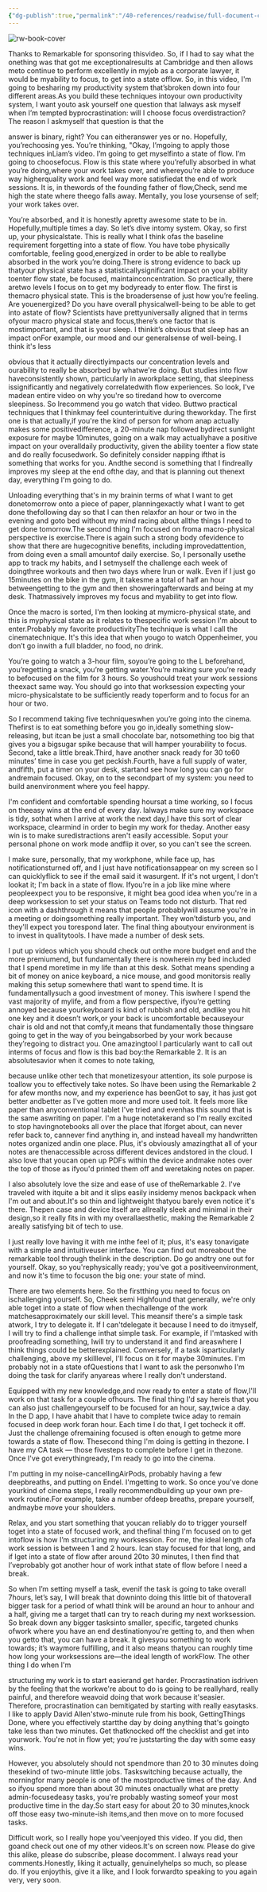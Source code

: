 ```yaml
---
{"dg-publish":true,"permalink":"/40-references/readwise/full-document-contents/how-i-stay-focused-working-14-hour-days-my-flow-system/","tags":["rw/articles"]}
---
```


![rw-book-cover](https://i.ytimg.com/vi/qnTJzxLmE58/maxresdefault.jpg)

Thanks to Remarkable for sponsoring thisvideo. So, if I had to say what the onething was that got me exceptionalresults at Cambridge and then allows meto continue to perform excellently in myjob as a corporate lawyer, it would be myability to focus, to get into a state offlow. So, in this video, I'm going to besharing my productivity system that’sbroken down into four different areas.As you build these techniques intoyour own productivity system, I want youto ask yourself one question that Ialways ask myself when I’m tempted byprocrastination: will I choose focus overdistraction? The reason I askmyself that question is that the

answer is binary, right? You can eitheranswer yes or no. Hopefully, you’rechoosing yes. You’re thinking, "Okay, I’mgoing to apply those techniques inLiam’s video. I’m going to get myselfinto a state of flow. I’m going to choosefocus. Flow is this state where you’refully absorbed in what you’re doing,where your work takes over, and whereyou’re able to produce way higherquality work and feel way more satisfiedat the end of work sessions. It is, in thewords of the founding father of flow,Check, send me high the state where theego falls away. Mentally, you lose yoursense of self; your work takes over.

You’re absorbed, and it is honestly apretty awesome state to be in. Hopefully,multiple times a day. So let’s dive intomy system. Okay, so first up, your physicalstate. This is really what I think ofas the baseline requirement forgetting into a state of flow. You have tobe physically comfortable, feeling good,energized in order to be able to reallybe absorbed in the work you’re doing.There is strong evidence to back up thatyour physical state has a statisticallysignificant impact on your ability toenter flow state, be focused, maintainconcentration. So practically, there aretwo levels I focus on to get my bodyready to enter flow. The first is themacro physical state. This is the broadersense of just how you’re feeling. Are youenergized? Do you have overall physicalwell-being to be able to get into astate of flow? Scientists have prettyuniversally aligned that in terms ofyour macro physical state and focus,there’s one factor that is mostimportant, and that is your sleep. I thinkit’s obvious that sleep has an impact onFor example, our mood and our generalsense of well-being. I think it's less

obvious that it actually directlyimpacts our concentration levels and ourability to really be absorbed by whatwe're doing. But studies into flow haveconsistently shown, particularly in aworkplace setting, that sleepiness issignificantly and negatively correlatedwith flow experiences. So look, I've madean entire video on why you're so tiredand how to overcome sleepiness. So Irecommend you go watch that video. Buttwo practical techniques that I thinkmay feel counterintuitive during theworkday. The first one is that actually,if you're the kind of person for whom anap actually makes some positivedifference, a 20-minute nap followed bydirect sunlight exposure for maybe 10minutes, going on a walk may actuallyhave a positive impact on your overalldaily productivity, given the ability toenter a flow state and do really focusedwork. So definitely consider napping ifthat is something that works for you. Andthe second is something that I findreally improves my sleep at the end ofthe day, and that is planning out thenext day, everything I'm going to do.

Unloading everything that's in my brainin terms of what I want to get donetomorrow onto a piece of paper, planningexactly what I want to get done thefollowing day so that I can then relaxfor an hour or two in the evening and goto bed without my mind racing about allthe things I need to get done tomorrow.The second thing I'm focused on froma macro-physical perspective is exercise.There is again such a strong body ofevidence to show that there are hugecognitive benefits, including improvedattention, from doing even a small amountof daily exercise. So, I personally usethe app to track my habits, and I setmyself the challenge each week of doingthree workouts and then two days where Irun or walk. Even if I just go 15minutes on the bike in the gym, it takesme a total of half an hour betweengetting to the gym and then showeringafterwards and being at my desk. Thatmassively improves my focus and myability to get into flow.

Once the macro is sorted, I'm then looking at mymicro-physical state, and this is myphysical state as it relates to thespecific work session I'm about to enter.Probably my favorite productivityThe technique is what I call the cinematechnique. It's this idea that when yougo to watch Oppenheimer, you don’t go inwith a full bladder, no food, no drink.

You’re going to watch a 3-hour film, soyou’re going to the L beforehand, you’regetting a snack, you’re getting water.You’re making sure you’re ready to befocused on the film for 3 hours. So youshould treat your work sessions theexact same way. You should go into that worksession expecting your micro-physicalstate to be sufficiently ready toperform and to focus for an hour or two.

So I recommend taking five techniqueswhen you’re going into the cinema. Thefirst is to eat something before you go in,ideally something slow-releasing, but itcan be just a small chocolate bar, notsomething too big that gives you a bigsugar spike because that will hamper yourability to focus. Second, take a little break.Third, have another snack ready for 30 to60 minutes’ time in case you get peckish.Fourth, have a full supply of water, andfifth, put a timer on your desk, startand see how long you can go for andremain focused. Okay, on to the secondpart of my system: you need to build anenvironment where you feel happy.

I'm confident and comfortable spending hoursat a time working, so I focus on theeasy wins at the end of every day. Ialways make sure my workspace is tidy, sothat when I arrive at work the next day,I have this sort of clear workspace, clearmind in order to begin my work for theday. Another easy win is to make suredistractions aren't easily accessible. Soput your personal phone on work mode andflip it over, so you can't see the screen.

I make sure, personally, that my workphone, while face up, has notificationsturned off, and I just have notificationsappear on my screen so I can quicklyflick to see if the email said it wasurgent. If it's not urgent, I don't lookat it; I'm back in a state of flow. Ifyou're in a job like mine where peopleexpect you to be responsive, it might bea good idea when you're in a deep worksession to set your status on Teams todo not disturb. That red icon with a dashthrough it means that people probablywill assume you're in a meeting or doingsomething really important. They won’tdisturb you, and they'll expect you torespond later. The final thing aboutyour environment is to invest in qualitytools. I have made a number of desk sets.

I put up videos which you should check out onthe more budget end and the more premiumend, but fundamentally there is nowherein my bed included that I spend moretime in my life than at this desk. Sothat means spending a bit of money on anice keyboard, a nice mouse, and good monitorsis really making this setup somewhere thatI want to spend time. It is fundamentallysuch a good investment of money. This iswhere I spend the vast majority of mylife, and from a flow perspective, ifyou’re getting annoyed because yourkeyboard is kind of rubbish and old, andlike you hit one key and it doesn’t work,or your back is uncomfortable becauseyour chair is old and not that comfy,it means that fundamentally those thingsare going to get in the way of you beingabsorbed by your work because they’regoing to distract you. One amazingtool I particularly want to call out interms of focus and flow is this bad boy:the Remarkable 2. It is an absolutesavior when it comes to note taking,

because unlike other tech that monetizesyour attention, its sole purpose is toallow you to effectively take notes. So Ihave been using the Remarkable 2 for afew months now, and my experience has beenGot to say, it has just got better andbetter as I've gotten more and more used toit. It feels more like paper than anyconventional tablet I've tried and evenhas this sound that is the same aswriting on paper. I'm a huge notetakerand so I'm really excited to stop havingnotebooks all over the place that Iforget about, can never refer back to, cannever find anything in, and instead haveall my handwritten notes organized andin one place. Plus, it's obviously amazingthat all of your notes are thenaccessible across different devices andstored in the cloud. I also love that youcan open up PDFs within the device andmake notes over the top of those as ifyou'd printed them off and weretaking notes on paper.

I also absolutely love the size and ease of use of theRemarkable 2. I've traveled with itquite a bit and it slips easily insidemy menos backpack when I'm out and about.It's so thin and lightweight thatyou barely even notice it's there. Thepen case and device itself are allreally sleek and minimal in their design,so it really fits in with my overallaesthetic, making the Remarkable 2 areally satisfying bit of tech to use.

I just really love having it with me inthe feel of it; plus, it's easy tonavigate with a simple and intuitiveuser interface. You can find out moreabout the remarkable tool through thelink in the description. Do go andtry one out for yourself. Okay, so you'rephysically ready; you've got a positiveenvironment, and now it's time to focuson the big one: your state of mind.

There are two elements here. So the firstthing you need to focus on ischallenging yourself. So, Cheek semi Highfound that generally, we're only able toget into a state of flow when thechallenge of the work matchesapproximately our skill level. This meansif there's a simple task atwork, I try to delegate it. If I can'tdelegate it because I need to do itmyself, I will try to find a challenge inthat simple task. For example, if I'mtasked with proofreading something, Iwill try to understand it and find areaswhere I think things could be betterexplained. Conversely, if a task isparticularly challenging, above my skilllevel, I'll focus on it for maybe 30minutes. I'm probably not in a state ofQuestions that I want to ask the personwho I'm doing the task for clarify anyareas where I really don't understand.

Equipped with my new knowledge,and now ready to enter a state of flow,I'll work on that task for a couple ofhours. The final thing I'd say hereis that you can also just challengeyourself to be focused for an hour, say,twice a day. In the D app, I have ahabit that I have to complete twice aday to remain focused in deep work foran hour. Each time I do that, I get tocheck it off. Just the challenge ofremaining focused is often enough to getme more towards a state of flow. Thesecond thing I'm doing is getting in thezone. I have my CA task — those fivesteps to complete before I get in thezone. Once I've got everythingready, I'm ready to go into the cinema.

I'm putting in my noise-cancellingAirPods, probably having a few deepbreaths, and putting on Endel. I'mgetting to work. So once you've done yourkind of cinema steps, I really recommendbuilding up your own pre-work routine.For example, take a number ofdeep breaths, prepare yourself, andmaybe move your shoulders.

Relax, and you start something that youcan reliably do to trigger yourself toget into a state of focused work, and thefinal thing I'm focused on to get intoflow is how I’m structuring my worksession. For me, the ideal length ofa work session is between 1 and 2 hours. Ican stay focused for that long, and if Iget into a state of flow after around 20to 30 minutes, I then find that I’veprobably got another hour of work inthat state of flow before I need a break.

So when I’m setting myself a task, evenif the task is going to take overall 7hours, let’s say, I will break that downinto doing this little bit of thatoverall bigger task for a period of whatI think will be around an hour to anhour and a half, giving me a target thatI can try to reach during my next worksession. So break down any bigger tasksinto smaller, specific, targeted chunks ofwork where you have an end destinationyou're getting to, and then when you getto that, you can have a break. It givesyou something to work towards; it’s waymore fulfilling, and it also means thatyou can roughly time how long your worksessions are—the ideal length of workFlow. The other thing I do when I'm

structuring my work is to start easierand get harder. Procrastination isdriven by the feeling that the workwe're about to do is going to be reallyhard, really painful, and therefore weavoid doing that work because it'seasier. Therefore, procrastination can bemitigated by starting with really easytasks. I like to apply David Allen'stwo-minute rule from his book, GettingThings Done, where you effectively startthe day by doing anything that's goingto take less than two minutes. Get thatknocked off the checklist and get into yourwork. You're not in flow yet; you're juststarting the day with some easy wins.

However, you absolutely should not spendmore than 20 to 30 minutes doing thesekind of two-minute little jobs. Taskswitching because actually, the morningfor many people is one of the mostproductive times of the day. And so ifyou spend more than about 30 minutes onactually what are pretty admin-focusedeasy tasks, you're probably wasting someof your most productive time in the day.So start easy for about 20 to 30 minutes,knock off those easy two-minute-ish items,and then move on to more focused tasks.

Difficult work, so I really hope you'veenjoyed this video. If you did, then goand check out one of my other videos.It's on screen now. Please do give this alike, please do subscribe, please docomment. I always read your comments.Honestly, liking it actually, genuinelyhelps so much, so please do. If you enjoythis, give it a like, and I look forwardto speaking to you again very, very soon.

